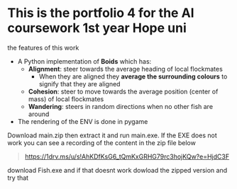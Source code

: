 # This is the portfolio 4 for the AI coursework 1st year Hope uni

the features of this work
 - A Python implementation of **Boids** which has:
   - **Alignment**: steer towards the average heading of local flockmates 
     - When they are aligned they **average the surrounding colours** to signify that they are aligned
   - **Cohesion**: steer to move towards the average position (center of mass) of local flockmates
   - **Wandering**: steers in random directions when no other fish are around
 - The rendering of the ENV is done in pygame

Download main.zip then extract it and run main.exe. If the EXE does not work you can see a recording of the content in the zip file below

> https://1drv.ms/u/s!AhKDfKsG6_tQmKxGRHG79rc3hojKQw?e=HjdC3F

download Fish.exe and if that doesnt work dowload the zipped version and try that
